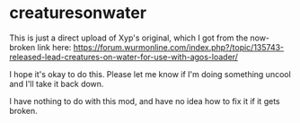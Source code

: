 # creaturesonwater
This is just a direct upload of Xyp's original, which I got from the now-broken link here:  https://forum.wurmonline.com/index.php?/topic/135743-released-lead-creatures-on-water-for-use-with-agos-loader/

I hope it's okay to do this. Please let me know if I'm doing something uncool and I'll take it back down. 

I have nothing to do with this mod, and have no idea how to fix it if it gets broken.
